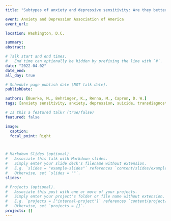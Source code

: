 ```yaml
---
title: "Subtypes of anxiety and depressive sensitivity: Are they better understood as separate or related concerns?"

event: Anxiety and Depression Association of America
event_url: 

location: Washington, D.C.

summary: 
abstract: 

# Talk start and end times.
#   End time can optionally be hidden by prefixing the line with `#`.
date: "2022-04-02"
date_end: 
all_day: true

# Schedule page publish date (NOT talk date).
publishDate: 

authors: [Buerke, M., Behringer, K., Renna, M., Capron, D. W.]
tags: [anxiety sensitivity, anxiety, depression, suicide, transdiagnostic]

# Is this a featured talk? (true/false)
featured: false

image:
  caption: 
  focal_point: Right



# Markdown Slides (optional).
#   Associate this talk with Markdown slides.
#   Simply enter your slide deck's filename without extension.
#   E.g. `slides = "example-slides"` references `content/slides/example-slides.md`.
#   Otherwise, set `slides = ""`.
slides: 

# Projects (optional).
#   Associate this post with one or more of your projects.
#   Simply enter your project's folder or file name without extension.
#   E.g. `projects = ["internal-project"]` references `content/project/deep-learning/index.md`.
#   Otherwise, set `projects = []`.
projects: []
---
```




